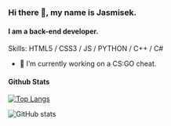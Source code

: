 ### Hi there 👋, my name is Jasmisek.
#### I am a back-end developer.

Skills: HTML5 / CSS3 / JS / PYTHON / C++ / C#

- 🔭 I’m currently working on a CS:GO cheat.


#### Github Stats

[![Top Langs](https://github-readme-stats.vercel.app/api/top-langs/?username=Jasmisek)](https://github.com/anuraghazra/github-readme-stats)

![GitHub stats](https://github-readme-stats.vercel.app/api?username=Jasmisek&show_icons=true)  
